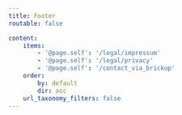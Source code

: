 ```yaml
---
title: Footer
routable: false

content:
    items:
        - '@page.self': '/legal/impressum'
        - '@page.self': '/legal/privacy'
        - '@page.self': '/contact_via_brickup'
    order:
        by: default
        dir: asc
    url_taxonomy_filters: false
---
```

